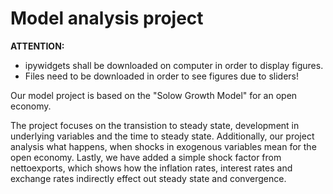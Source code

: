# Model analysis project

**ATTENTION:** <br>
- ipywidgets shall be downloaded on computer in order to display figures. <br>
- Files need to be downloaded in order to see figures due to sliders! <br>


Our model project is based on the "Solow Growth Model" for an open economy.

The project focuses on the transistion to steady state, development in underlying variables and the time to steady state. 
Additionally, our project analysis what happens, when shocks in exogenous variables mean for the open economy. 
Lastly, we have added a simple shock factor from nettoexports, which shows how the inflation rates, interest rates and exchange rates indirectly effect out steady state and convergence. 


